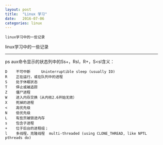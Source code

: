 ```yaml
---
layout: post
title:  "Linux 学习"
date:   2016-07-06
categories: linux
---
```


	linux学习中的一些记录
	
<!--more-->

linux学习中的一些记录

----------------

ps aux命令显示的状态列中的Ss+，Rsl，R+，S<sl含义：

    D    不可中断     Uninterruptible sleep (usually IO)
    R    正在运行，或在队列中的进程
    S    处于休眠状态
    T    停止或被追踪
    Z    僵尸进程
    W    进入内存交换（从内核2.6开始无效）
    X    死掉的进程
    <    高优先级
    N    低优先级
    L    有些页被锁进内存
    s    包含子进程
    +    位于后台的进程组；
    l    多线程，克隆线程  multi-threaded (using CLONE_THREAD, like NPTL pthreads do)
